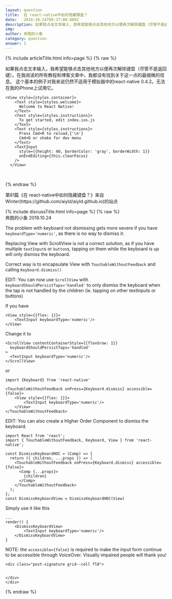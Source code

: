 ```yaml
---
layout: question
title:  在 react-native中如何隐藏键盘？
date:   2018-10-24T09:37:00.000Z
description: 如果我点击文本输入，我希望能够点击其他地方以便再次解除键盘（尽管不是返回键）。在我阅读的所有教程和博客文章中，我都没有找到关于这一点的最细微的信息。 这个基本的...
img: 
author: 奔跑的小象
category: question
answer: 1
---
```

<div class="article-root">
  <div class="article">
    {% include articleTitle.html info=page %}
    {% raw %}
    <div class="article-content"><p>如果我点击文本输入，我希望能够点击其他地方以便再次解除键盘（尽管不是返回键）。在我阅读的所有教程和博客文章中，我都没有找到关于这一点的最细微的信息。 这个基本的例子对我来说仍然不适用于模拟器中的react-native 0.4.2。无法在我的iPhone上试用它。</p>

<pre>
<code>&lt;View style={styles.container}&gt;
    &lt;Text style={styles.welcome}&gt;
      Welcome to React Native!
    &lt;/Text&gt;
    &lt;Text style={styles.instructions}&gt;
      To get started, edit index.ios.js
    &lt;/Text&gt;
    &lt;Text style={styles.instructions}&gt;
      Press Cmd+R to reload,{&#39;\n&#39;}
      Cmd+D or shake for dev menu
    &lt;/Text&gt;
    &lt;TextInput
      style={{height: 40, borderColor: &#39;gray&#39;, borderWidth: 1}}
      onEndEditing={this.clearFocus}
    /&gt;
  &lt;/View&gt;</code></pre>

<p>&nbsp;</p>
</div>
    {% endraw %}
  </div>
  <p class="winter_mark">第81篇《在 react-native中如何隐藏键盘？》来自Winter(https://github.com/aiyld/aiyld.github.io)的站点</p>
  <div class="discuss-wrapper">
    {% include discussTitle.html info=page %}
    {% raw %}
    <div class="discuss-item">
        <div class="discuss-parent">
          <div class="discuss-meta">
            <span class="discuss-user">奔跑的小象</span>
            <span class="discuss-time">2018.10.24</span>
          </div>
          <div class="discuss-comment"><div class="answercell post-layout--right">
    <div class="post-text" itemprop="text">
<p>The problem with keyboard not dismissing gets more severe if you have <code>keyboardType='numeric'</code>, as there is no way to dismiss it.</p>

<p>Replacing View with ScrollView is not a correct solution, as if you have multiple <code>textInput</code>s or <code>button</code>s, tapping on them while the keyboard is up will only dismiss the keyboard.</p>

<p>Correct way is to encapsulate View with <code>TouchableWithoutFeedback</code> and calling <code>Keyboard.dismiss()</code></p>

<p>EDIT: You can now use <code>ScrollView</code> with <code>keyboardShouldPersistTaps='handled'</code> to only dismiss the keyboard when the tap is not handled by the children (ie. tapping on other textInputs or buttons)</p>

<p>If you have</p>



<pre class="lang-js prettyprint prettyprinted" style=""><code><span class="pun">&lt;</span><span class="typ">View</span><span class="pln"> style</span><span class="pun">={{</span><span class="pln">flex</span><span class="pun">:</span><span class="pln"> </span><span class="lit">1</span><span class="pun">}}&gt;</span><span class="pln">
    </span><span class="pun">&lt;</span><span class="typ">TextInput</span><span class="pln"> keyboardType</span><span class="pun">=</span><span class="str">'numeric'</span><span class="pun">/&gt;</span><span class="pln">
</span><span class="pun">&lt;/</span><span class="typ">View</span><span class="pun">&gt;</span></code></pre>

<p>Change it to</p>

<pre class="lang-js prettyprint prettyprinted" style=""><code><span class="pun">&lt;</span><span class="typ">ScrollView</span><span class="pln"> contentContainerStyle</span><span class="pun">={{</span><span class="pln">flexGrow</span><span class="pun">:</span><span class="pln"> </span><span class="lit">1</span><span class="pun">}}</span><span class="pln">
  keyboardShouldPersistTaps</span><span class="pun">=</span><span class="str">'handled'</span><span class="pln">
</span><span class="pun">&gt;</span><span class="pln">
  </span><span class="pun">&lt;</span><span class="typ">TextInput</span><span class="pln"> keyboardType</span><span class="pun">=</span><span class="str">'numeric'</span><span class="pun">/&gt;</span><span class="pln">
</span><span class="pun">&lt;/</span><span class="typ">ScrollView</span><span class="pun">&gt;</span></code></pre>

<p>or</p>

<pre class="lang-js prettyprint prettyprinted" style=""><code><span class="kwd">import</span><span class="pln"> </span><span class="pun">{</span><span class="typ">Keyboard</span><span class="pun">}</span><span class="pln"> from </span><span class="str">'react-native'</span><span class="pln">

</span><span class="pun">&lt;</span><span class="typ">TouchableWithoutFeedback</span><span class="pln"> onPress</span><span class="pun">={</span><span class="typ">Keyboard</span><span class="pun">.</span><span class="pln">dismiss</span><span class="pun">}</span><span class="pln"> accessible</span><span class="pun">={</span><span class="kwd">false</span><span class="pun">}&gt;</span><span class="pln">
    </span><span class="pun">&lt;</span><span class="typ">View</span><span class="pln"> style</span><span class="pun">={{</span><span class="pln">flex</span><span class="pun">:</span><span class="pln"> </span><span class="lit">1</span><span class="pun">}}&gt;</span><span class="pln">
        </span><span class="pun">&lt;</span><span class="typ">TextInput</span><span class="pln"> keyboardType</span><span class="pun">=</span><span class="str">'numeric'</span><span class="pun">/&gt;</span><span class="pln">
    </span><span class="pun">&lt;/</span><span class="typ">View</span><span class="pun">&gt;</span><span class="pln">
</span><span class="pun">&lt;/</span><span class="typ">TouchableWithoutFeedback</span><span class="pun">&gt;</span></code></pre>

<p>EDIT: You can also create a Higher Order Component to dismiss the keyboard.</p>

<pre class="lang-js prettyprint prettyprinted" style=""><code><span class="kwd">import</span><span class="pln"> </span><span class="typ">React</span><span class="pln"> from </span><span class="str">'react'</span><span class="pun">;</span><span class="pln">
</span><span class="kwd">import</span><span class="pln"> </span><span class="pun">{</span><span class="pln"> </span><span class="typ">TouchableWithoutFeedback</span><span class="pun">,</span><span class="pln"> </span><span class="typ">Keyboard</span><span class="pun">,</span><span class="pln"> </span><span class="typ">View</span><span class="pln"> </span><span class="pun">}</span><span class="pln"> from </span><span class="str">'react-native'</span><span class="pun">;</span><span class="pln">

</span><span class="kwd">const</span><span class="pln"> </span><span class="typ">DismissKeyboardHOC</span><span class="pln"> </span><span class="pun">=</span><span class="pln"> </span><span class="pun">(</span><span class="typ">Comp</span><span class="pun">)</span><span class="pln"> </span><span class="pun">=&gt;</span><span class="pln"> </span><span class="pun">{</span><span class="pln">
  </span><span class="kwd">return</span><span class="pln"> </span><span class="pun">({</span><span class="pln"> children</span><span class="pun">,</span><span class="pln"> </span><span class="pun">...</span><span class="pln">props </span><span class="pun">})</span><span class="pln"> </span><span class="pun">=&gt;</span><span class="pln"> </span><span class="pun">(</span><span class="pln">
    </span><span class="pun">&lt;</span><span class="typ">TouchableWithoutFeedback</span><span class="pln"> onPress</span><span class="pun">={</span><span class="typ">Keyboard</span><span class="pun">.</span><span class="pln">dismiss</span><span class="pun">}</span><span class="pln"> accessible</span><span class="pun">={</span><span class="kwd">false</span><span class="pun">}&gt;</span><span class="pln">
      </span><span class="pun">&lt;</span><span class="typ">Comp</span><span class="pln"> </span><span class="pun">{...</span><span class="pln">props</span><span class="pun">}&gt;</span><span class="pln">
        </span><span class="pun">{</span><span class="pln">children</span><span class="pun">}</span><span class="pln">
      </span><span class="pun">&lt;/</span><span class="typ">Comp</span><span class="pun">&gt;</span><span class="pln">
    </span><span class="pun">&lt;/</span><span class="typ">TouchableWithoutFeedback</span><span class="pun">&gt;</span><span class="pln">
  </span><span class="pun">);</span><span class="pln">
</span><span class="pun">};</span><span class="pln">
</span><span class="kwd">const</span><span class="pln"> </span><span class="typ">DismissKeyboardView</span><span class="pln"> </span><span class="pun">=</span><span class="pln"> </span><span class="typ">DismissKeyboardHOC</span><span class="pun">(</span><span class="typ">View</span><span class="pun">)</span></code></pre>

<p>Simply use it like this</p>

<pre class="lang-js prettyprint prettyprinted" style=""><code><span class="pun">...</span><span class="pln">
render</span><span class="pun">()</span><span class="pln"> </span><span class="pun">{</span><span class="pln">
    </span><span class="pun">&lt;</span><span class="typ">DismissKeyboardView</span><span class="pun">&gt;</span><span class="pln">
        </span><span class="pun">&lt;</span><span class="typ">TextInput</span><span class="pln"> keyboardType</span><span class="pun">=</span><span class="str">'numeric'</span><span class="pun">/&gt;</span><span class="pln">
    </span><span class="pun">&lt;/</span><span class="typ">DismissKeyboardView</span><span class="pun">&gt;</span><span class="pln">
</span><span class="pun">}</span></code></pre>

<p>NOTE: the <code>accessible={false}</code> is required to make the input form continue to be accessible through VoiceOver. Visually impaired people will thank you!</p>
    </div>
    <div class="grid mb0 fw-wrap ai-start jc-end gs8 gsy">
    <div class="grid--cell mr16" style="flex: 1 1 100px;">
                    </div>
    
            


    <div class="post-signature grid--cell fl0">


    </div>
    </div>
</div></div>
        </div></div>
    {% endraw %}
  </div>
<div>

